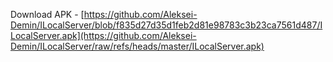 Download APK - [https://github.com/Aleksei-Demin/ILocalServer/blob/f835d27d35d1feb2d81e98783c3b23ca7561d487/ILocalServer.apk](https://github.com/Aleksei-Demin/ILocalServer/raw/refs/heads/master/ILocalServer.apk)
